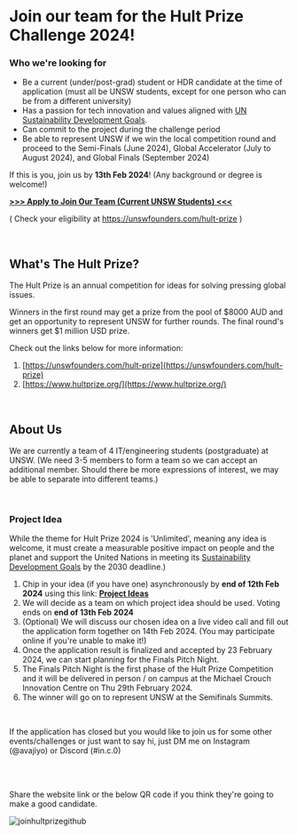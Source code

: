 # Join our team for the Hult Prize Challenge 2024!

### Who we're looking for

- Be a current (under/post-grad) student or HDR candidate at the time of application (must all be UNSW students, except for one person who can be from a different university)
- Has a passion for tech innovation and values aligned with [UN Sustainability Development Goals](https://www.un.org/sustainabledevelopment/sustainable-development-goals/).
- Can commit to the project during the challenge period
- Be able to represent UNSW if we win the local competition round and proceed to the Semi-Finals (June 2024), Global Accelerator (July to August 2024), and Global Finals (September 2024)


If this is you, join us by <b>13th Feb 2024</b>!
(Any background or degree is welcome!)

<b> [>>> Apply to Join Our Team (Current UNSW Students) <<<](https://docs.google.com/join-hult-prize-with-us) </b>

( Check your eligibility at https://unswfounders.com/hult-prize )


<br />

## What's The Hult Prize?

The Hult Prize is an annual competition for ideas for solving pressing global issues. 

Winners in the first round may get a prize from the pool of $8000 AUD and get an opportunity to represent UNSW for further rounds. 
The final round's winners get $1 million USD prize.

Check out the links below for more information: 
1. [https://unswfounders.com/hult-prize](https://unswfounders.com/hult-prize)
2. [https://www.hultprize.org/](https://www.hultprize.org/)

<br />

##  About Us

We are currently a team of 4 IT/engineering students (postgraduate) at UNSW.
(We need 3-5 members to form a team so we can accept an additional member. Should there be more expressions of interest, we may be able to separate into different teams.)


<br />


###  Project Idea


While the theme for Hult Prize 2024 is 'Unlimited', meaning any idea is welcome, it must create a measurable positive impact on people and the planet and support the United Nations in meeting its [Sustainability Development Goals](https://www.un.org/sustainabledevelopment/sustainable-development-goals/)  by the 2030 deadline.)

1. Chip in your idea (if you have one) asynchronously by <b>end of 12th Feb 2024</b> using this link: <b> [Project Ideas](https://www.figma.com/file/3a2EGEaoHWFQjuh5F08la1/Hult-Prize-idea-brainstorming---What-Startup-Idea-do-you-have-in-mind%3F?type=whiteboard&node-id=0%3A1&t=9pK9XM8tkT6urd4T-1) </b>
2. We will decide as a team on which project idea should be used. Voting ends on <b>end of 13th Feb 2024</b>
3. (Optional) We will discuss our chosen idea on a live video call and fill out the application form together on 14th Feb 2024. (You may participate online if you're unable to make it!)
4. Once the application result is finalized and accepted by 23 February 2024, we can start planning for the Finals Pitch Night.
5. The Finals Pitch Night is the first phase of the Hult Prize Competition and it will be delivered in person / on campus at the Michael Crouch Innovation Centre on Thu 29th February 2024.
6. The winner will go on to represent UNSW at the Semifinals Summits.



 <br />


If the application has closed but you would like to join us for some other events/challenges or just want to say hi, just DM me on Instagram (@avajiyo) or Discord (#in.c.0)


<br />
<br />

Share the website link or the below QR code if you think they're going to make a good candidate.

![joinhultprizegithub](https://github.com/in-c0/join-hult-prize/assets/154449115/444fd354-3e80-49f5-ba67-631e7166683a)


